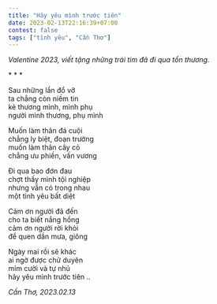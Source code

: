 ```yaml
---
title: "Hãy yêu mình trước tiên"
date: 2023-02-13T22:16:39+07:00
contest: false
tags: ["tình yêu", "Cần Thơ"]
---
```

*Valentine 2023, viết tặng những trái tim đã đi qua tổn thương.*  
  
\* \* \*
  
Sau những lần đổ vỡ  
ta chẳng còn niềm tin  
kẻ thương mình, mình phụ  
người mình thương, phụ mình  
  
Muốn làm thân đá cuội  
chẳng ly biệt, đoạn trường  
muốn làm thân cây cỏ  
chẳng ưu phiền, vấn vương  
  
Đi qua bao đớn đau  
chợt thấy mình tội nghiệp  
nhưng vẫn có trong nhau  
một tình yêu bất diệt  
  
Cảm ơn người đã đến  
cho ta biết nắng hồng  
cảm ơn người rời khỏi  
để quen dần mưa, giông  
  
Ngày mai rồi sẽ khác  
ai ngờ được chữ duyên  
mỉm cười và tự nhủ  
hãy yêu mình trước tiên ..  
  
*Cần Thơ, 2023.02.13*